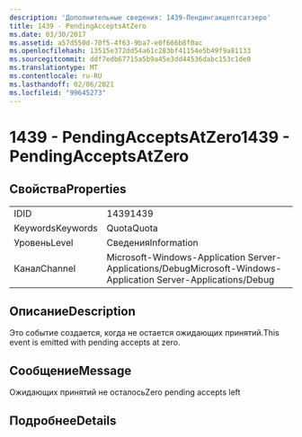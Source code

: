 ```yaml
---
description: 'Дополнительные сведения: 1439-Пендингакцептсатзеро'
title: 1439 - PendingAcceptsAtZero
ms.date: 03/30/2017
ms.assetid: a57d550d-70f5-4f63-9ba7-e0f666b8f0ac
ms.openlocfilehash: 13515e372dd54a61c283bf41154e5b49f9a81133
ms.sourcegitcommit: ddf7edb67715a5b9a45e3dd44536dabc153c1de0
ms.translationtype: MT
ms.contentlocale: ru-RU
ms.lasthandoff: 02/06/2021
ms.locfileid: "99645273"
---
```

# <a name="1439---pendingacceptsatzero"></a><span data-ttu-id="352dd-103">1439 - PendingAcceptsAtZero</span><span class="sxs-lookup"><span data-stu-id="352dd-103">1439 - PendingAcceptsAtZero</span></span>

## <a name="properties"></a><span data-ttu-id="352dd-104">Свойства</span><span class="sxs-lookup"><span data-stu-id="352dd-104">Properties</span></span>  
  
|||  
|-|-|  
|<span data-ttu-id="352dd-105">ID</span><span class="sxs-lookup"><span data-stu-id="352dd-105">ID</span></span>|<span data-ttu-id="352dd-106">1439</span><span class="sxs-lookup"><span data-stu-id="352dd-106">1439</span></span>|  
|<span data-ttu-id="352dd-107">Keywords</span><span class="sxs-lookup"><span data-stu-id="352dd-107">Keywords</span></span>|<span data-ttu-id="352dd-108">Quota</span><span class="sxs-lookup"><span data-stu-id="352dd-108">Quota</span></span>|  
|<span data-ttu-id="352dd-109">Уровень</span><span class="sxs-lookup"><span data-stu-id="352dd-109">Level</span></span>|<span data-ttu-id="352dd-110">Сведения</span><span class="sxs-lookup"><span data-stu-id="352dd-110">Information</span></span>|  
|<span data-ttu-id="352dd-111">Канал</span><span class="sxs-lookup"><span data-stu-id="352dd-111">Channel</span></span>|<span data-ttu-id="352dd-112">Microsoft-Windows-Application Server-Applications/Debug</span><span class="sxs-lookup"><span data-stu-id="352dd-112">Microsoft-Windows-Application Server-Applications/Debug</span></span>|  
  
## <a name="description"></a><span data-ttu-id="352dd-113">Описание</span><span class="sxs-lookup"><span data-stu-id="352dd-113">Description</span></span>  

 <span data-ttu-id="352dd-114">Это событие создается, когда не остается ожидающих принятий.</span><span class="sxs-lookup"><span data-stu-id="352dd-114">This event is emitted with pending accepts at zero.</span></span>  
  
## <a name="message"></a><span data-ttu-id="352dd-115">Сообщение</span><span class="sxs-lookup"><span data-stu-id="352dd-115">Message</span></span>  

 <span data-ttu-id="352dd-116">Ожидающих принятий не осталось</span><span class="sxs-lookup"><span data-stu-id="352dd-116">Zero pending accepts left</span></span>  
  
## <a name="details"></a><span data-ttu-id="352dd-117">Подробнее</span><span class="sxs-lookup"><span data-stu-id="352dd-117">Details</span></span>
